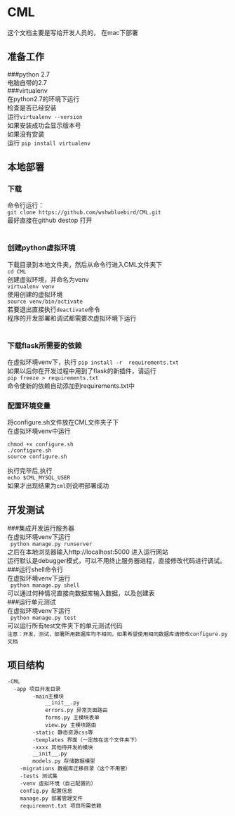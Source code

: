 # CML
这个文档主要是写给开发人员的， 在mac下部署


## 准备工作
###python 2.7<br/>
电脑自带的2.7<br/> 
###virtualenv<br/>
在python2.7的环境下运行<br/>
检查是否已经安装<br/>
运行```virtualenv --version```<br/>
如果安装成功会显示版本号 <br/>
如果没有安装<br/>
运行   ```pip install virtualenv```<br/>

## 本地部署
### 下载<br/>
命令行运行：<br/>
```git clone https://github.com/wshwbluebird/CML.git```<br/>
最好直接在github destop 打开<br/><br/>
### 创建python虚拟环境<br/>
下载目录到本地文件夹，然后从命令行进入CML文件夹下<br/>
```cd CML```<br/>
创建虚拟环境，并命名为venv<br/>
```virtualenv venv```<br/>
使用创建的虚拟环境<br/>
```source venv/bin/activate```<br/>
若要退出直接执行```deactivate```命令<br/>
程序的开发部署和调试都需要次虚拟环境下运行<br/><br/>
### 下载flask所需要的依赖<br/>
在虚拟环境venv下，执行
```pip install -r  requirements.txt```<br/>
如果以后你在开发过程中用到了flask的新插件，请运行<br/>
```pip freeze > requirements.txt```<br/>
命令使新的依赖自动添加到requirements.txt中<br/>

### 配置环境变量
将configure.sh文件放在CML文件夹子下<br/>
在虚拟环境venv中运行<br/>
<pre><code>chmod +x configure.sh
./configure.sh
source configure.sh
</code></pre>
执行完毕后,执行<br/>
```echo $CML_MYSQL_USER```<br/>
如果才出现结果为```cml```则说明部署成功<br/>

## 开发测试
###集成开发运行服务器<br/>
在虚拟环境venv下运行<br/>
``` python manage.py runserver```<br/>
之后在本地浏览器输入http://localhost:5000    进入运行网站<br/>
运行默认是debugger模式，可以不用终止服务器进程，直接修改代码进行调试。<br/>
###运行shell命令行<br/>
在虚拟环境venv下运行<br/>
``` python manage.py shell```<br/>
可以通过何种情况直接向数据库输入数据，以及创建表<br/>
###运行单元测试<br/>
在虚拟环境venv下运行<br/>
``` python manage.py test```<br/>
可以运行所有test文件夹下的单元测试代码<br/>
`注意：开发，测试，部署所用数据库均不相同，如果希望使用相同数据库请修改configure.py文档`


## 项目结构
	-CML
      -app 项目开发目录
			-main主模块
				__init__.py   
				errors.py 异常页面路由
				forms.py 主模块表单
				view.py 主模块路由
			-static 静态资源css等
			-templates 界面（一定放在这个文件夹下）
			-xxxx 其他待开发的模块
			__init__.py
			models.py 存储数据模型
		-migrations 数据库迁移目录（这个不用管）
		-tests 测试集
		-venv 虚拟环境（自己配置的）
		config.py 配置信息
		manage.py 部署管理文件
		requirement.txt 项目所需依赖
		










